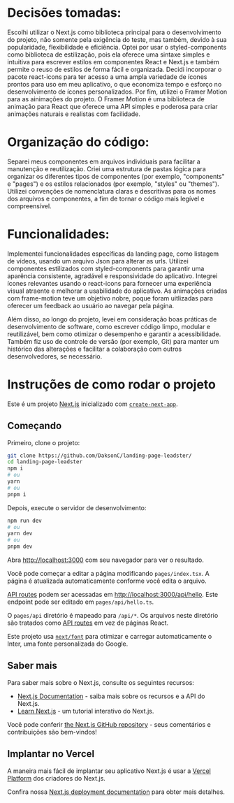 # Decisões tomadas:

Escolhi utilizar o Next.js como biblioteca principal para o desenvolvimento do projeto, não somente pela exigência do teste, mas também, devido à sua popularidade, flexibilidade e eficiência.
Optei por usar o styled-components como biblioteca de estilização, pois ela oferece uma sintaxe simples e intuitiva para escrever estilos em componentes React e Next.js e também permite o reuso de estilos de forma fácil e organizada.
Decidi incorporar o pacote react-icons para ter acesso a uma ampla variedade de ícones prontos para uso em meu aplicativo, o que economiza tempo e esforço no desenvolvimento de ícones personalizados.
Por fim, utilizei o Framer Motion para as ainimações do projeto. O Framer Motion é uma biblioteca de animação para React que oferece uma API simples e poderosa para criar animações naturais e realistas com facilidade.


# Organização do código:

Separei meus componentes em arquivos individuais para facilitar a manutenção e reutilização.
Criei uma estrutura de pastas lógica para organizar os diferentes tipos de componentes (por exemplo, "components" e "pages") e os estilos relacionados (por exemplo, "styles" ou "themes").
Utilizei convenções de nomenclatura claras e descritivas para os nomes dos arquivos e componentes, a fim de tornar o código mais legível e compreensível.


# Funcionalidades:

Implementei funcionalidades específicas da landing page, como listagem de vídeos, usando um arquivo Json para alterar as urls.
Utilizei componentes estilizados com styled-components para garantir uma aparência consistente, agradável e responsividade do aplicativo.
Integrei ícones relevantes usando o react-icons para fornecer uma experiência visual atraente e melhorar a usabilidade do aplicativo. As animações criadas com frame-motion teve um objetivo nobre, poque foram uitlizadas para oferecer um feedback ao usuário ao navegar pela página.

Além disso, ao longo do projeto, levei em consideração boas práticas de desenvolvimento de software, como escrever código limpo, modular e reutilizável, bem como otimizar o desempenho e garantir a acessibilidade. Também fiz uso de controle de versão (por exemplo, Git) para manter um histórico das alterações e facilitar a colaboração com outros desenvolvedores, se necessário.

# Instruções de como rodar o projeto

Este é um projeto [Next.js](https://nextjs.org/) inicializado com [`create-next-app`](https://github.com/vercel/next.js/tree/canary/packages/create-next-app).

## Começando

Primeiro, clone o projeto:
```bash
git clone https://github.com/DaksonC/landing-page-leadster/
cd landing-page-leadster
npm i
# ou
yarn 
# ou
pnpm i
```
Depois, execute o servidor de desenvolvimento:
```bash
npm run dev
# ou
yarn dev
# ou
pnpm dev
```

Abra [http://localhost:3000](http://localhost:3000) com seu navegador para ver o resultado.

Você pode começar a editar a página modificando `pages/index.tsx`. A página é atualizada automaticamente conforme você edita o arquivo.

[API routes](https://nextjs.org/docs/api-routes/introduction) podem ser acessadas em [http://localhost:3000/api/hello](http://localhost:3000/api/hello). Este endpoint pode ser editado em `pages/api/hello.ts`.

O `pages/api` diretório é mapeado para `/api/*`. Os arquivos neste diretório são tratados como [API routes](https://nextjs.org/docs/api-routes/introduction) em vez de páginas React.

Este projeto usa [`next/font`](https://nextjs.org/docs/basic-features/font-optimization) para otimizar e carregar automaticamente o Inter, uma fonte personalizada do Google.
## Saber mais

Para saber mais sobre o Next.js, consulte os seguintes recursos:

- [Next.js Documentation](https://nextjs.org/docs) - saiba mais sobre os recursos e a API do Next.js.
- [Learn Next.js](https://nextjs.org/learn) - um tutorial interativo do Next.js.

Você pode conferir [the Next.js GitHub repository](https://github.com/vercel/next.js/) - seus comentários e contribuições são bem-vindos!

## Implantar no Vercel

A maneira mais fácil de implantar seu aplicativo Next.js é usar a [Vercel Platform](https://vercel.com/new?utm_medium=default-template&filter=next.js&utm_source=create-next-app&utm_campaign=create-next-app-readme) dos criadores do Next.js.

Confira nossa [Next.js deployment documentation](https://nextjs.org/docs/deployment) para obter mais detalhes.
